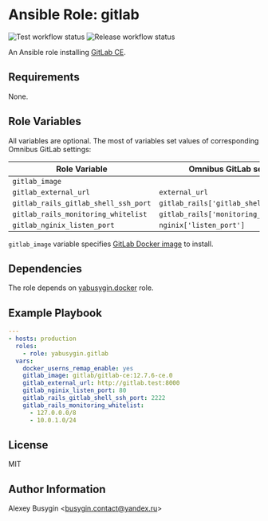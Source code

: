 Ansible Role: gitlab
====================

![Test workflow status](https://github.com/yabusygin/ansible-role-gitlab/workflows/test/badge.svg)
![Release workflow status](https://github.com/yabusygin/ansible-role-docker/workflows/release/badge.svg)

An Ansible role installing [GitLab CE][GitLab].

[GitLab]: https://docs.gitlab.com/ce/README.html

Requirements
------------

None.

Role Variables
--------------

All variables are optional. The most of variables set values of corresponding
Omnibus GitLab settings:

| Role Variable                        | Omnibus GitLab setting                  | Default Value               |
| ------------------------------------ | --------------------------------------- | --------------------------- |
| `gitlab_image`                       |                                         | `gitlab/gitlab-ce`          |
| `gitlab_external_url`                | `external_url`                          | `http://gitlab.example.com` |
| `gitlab_rails_gitlab_shell_ssh_port` | `gitlab_rails['gitlab_shell_ssh_port']` | `22022`                     |
| `gitlab_rails_monitoring_whitelist`  | `gitlab_rails['monitoring_whitelist']`  |                             |
| `gitlab_nginix_listen_port`          | `nginix['listen_port']`                 |                             |

`gitlab_image` variable specifies [GitLab Docker image][gitlab/gitlab-ce]
to install.

[gitlab/gitlab-ce]: https://hub.docker.com/r/gitlab/gitlab-ce

Dependencies
------------

The role depends on [yabusygin.docker][Docker Role] role.

[Docker Role]: https://galaxy.ansible.com/yabusygin/docker

Example Playbook
----------------

```yaml
---
- hosts: production
  roles:
    - role: yabusygin.gitlab
  vars:
    docker_userns_remap_enable: yes
    gitlab_image: gitlab/gitlab-ce:12.7.6-ce.0
    gitlab_external_url: http://gitlab.test:8000
    gitlab_nginix_listen_port: 80
    gitlab_rails_gitlab_shell_ssh_port: 2222
    gitlab_rails_monitoring_whitelist:
      - 127.0.0.0/8
      - 10.0.1.0/24
```

License
-------

MIT

Author Information
------------------

Alexey Busygin \<busygin.contact@yandex.ru\>
